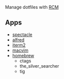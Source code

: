 Manage dotfiles with [RCM](http://robots.thoughtbot.com/rcm-for-rc-files-in-dotfiles-repos)

## Apps
- [spectacle](http://spectacleapp.com/)
- [alfred](http://www.alfredapp.com/)
- [iterm2](http://iterm2.com/)
- [macvim](https://github.com/b4winckler/macvim)
- [homebrew](http://brew.sh/)
  - ctags
  - the_silver_searcher
  - tig
  
